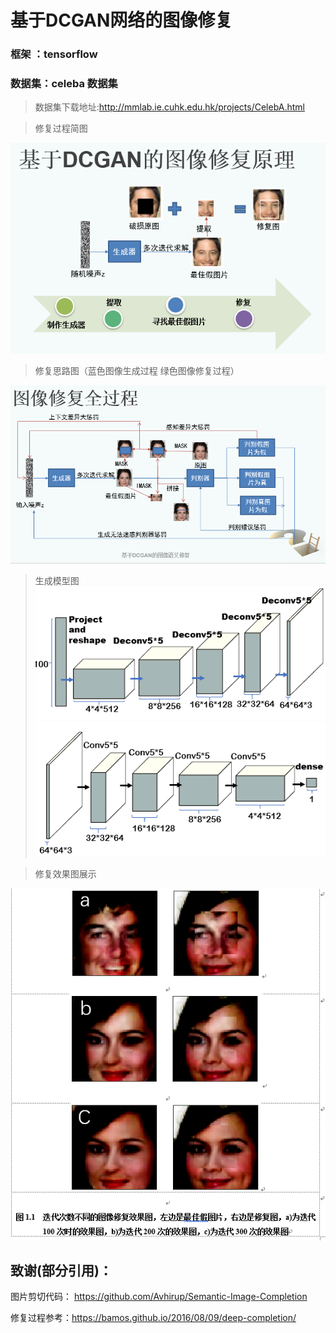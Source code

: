 # 基于DCGAN网络的图像修复


### 框架 ：tensorflow

### 数据集：celeba 数据集
> 数据集下载地址:http://mmlab.ie.cuhk.edu.hk/projects/CelebA.html

>修复过程简图


![alt](https://github.com/GorgeousYUROU/DCGAN-inpainting/raw/master/images/progress.png)


>修复思路图（蓝色图像生成过程  绿色图像修复过程）


![alt](https://github.com/GorgeousYUROU/DCGAN-inpainting/raw/master/images/complete_progress.png)


>生成模型图
![gen_model](https://github.com/GorgeousYUROU/DCGAN-inpainting/raw/master/images/gen_model.png)
![dis_model](https://github.com/GorgeousYUROU/DCGAN-inpainting/raw/master/images/dis_model.png)


>修复效果图展示


![alt](https://github.com/GorgeousYUROU/DCGAN-inpainting/raw/master/images/completed.png)

## 致谢(部分引用)：


 图片剪切代码：    https://github.com/Avhirup/Semantic-Image-Completion
 
 
 修复过程参考：https://bamos.github.io/2016/08/09/deep-completion/

